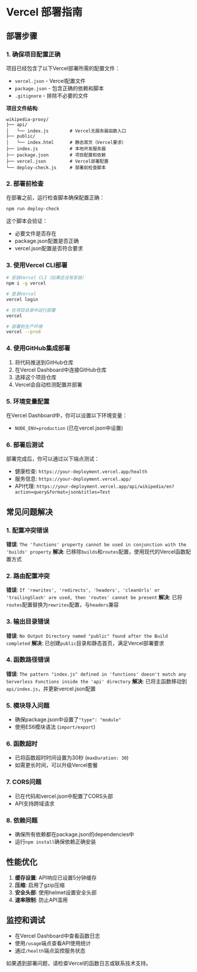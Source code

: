 # Vercel 部署指南

## 部署步骤

### 1. 确保项目配置正确

项目已经包含了以下Vercel部署所需的配置文件：

- `vercel.json` - Vercel配置文件
- `package.json` - 包含正确的依赖和脚本
- `.gitignore` - 排除不必要的文件

**项目文件结构**:
```
wikipedia-proxy/
├── api/
│   └── index.js        # Vercel无服务器函数入口
├── public/
│   └── index.html      # 静态首页（Vercel要求）
├── index.js            # 本地开发服务器
├── package.json        # 项目配置和依赖
├── vercel.json         # Vercel部署配置
└── deploy-check.js     # 部署前检查脚本
```

### 2. 部署前检查

在部署之前，运行检查脚本确保配置正确：

```bash
npm run deploy-check
```

这个脚本会验证：
- 必要文件是否存在
- package.json配置是否正确
- vercel.json配置是否符合要求

### 3. 使用Vercel CLI部署

```bash
# 安装Vercel CLI（如果还没有安装）
npm i -g vercel

# 登录Vercel
vercel login

# 在项目目录中运行部署
vercel

# 部署到生产环境
vercel --prod
```

### 4. 使用GitHub集成部署

1. 将代码推送到GitHub仓库
2. 在Vercel Dashboard中连接GitHub仓库
3. 选择这个项目仓库
4. Vercel会自动检测配置并部署

### 5. 环境变量配置

在Vercel Dashboard中，你可以设置以下环境变量：

- `NODE_ENV=production` (已在vercel.json中设置)

### 6. 部署后测试

部署完成后，你可以通过以下端点测试：

- 健康检查: `https://your-deployment.vercel.app/health`
- 服务信息: `https://your-deployment.vercel.app/`
- API代理: `https://your-deployment.vercel.app/api/wikipedia/en?action=query&format=json&titles=Test`

## 常见问题解决

### 1. 配置冲突错误
**错误**: `The 'functions' property cannot be used in conjunction with the 'builds' property`
**解决**: 已移除`builds`和`routes`配置，使用现代的Vercel函数配置方式

### 2. 路由配置冲突
**错误**: `If 'rewrites', 'redirects', 'headers', 'cleanUrls' or 'trailingSlash' are used, then 'routes' cannot be present`
**解决**: 已将`routes`配置替换为`rewrites`配置，与`headers`兼容

### 3. 输出目录错误
**错误**: `No Output Directory named "public" found after the Build completed`
**解决**: 已创建`public`目录和静态首页，满足Vercel部署要求

### 4. 函数路径错误
**错误**: `The pattern "index.js" defined in 'functions' doesn't match any Serverless Functions inside the 'api' directory`
**解决**: 已将主函数移动到`api/index.js`，并更新vercel.json配置

### 5. 模块导入问题
- 确保package.json中设置了`"type": "module"`
- 使用ES6模块语法 (`import/export`)

### 6. 函数超时
- 已将函数超时时间设置为30秒 (`maxDuration: 30`)
- 如需更长时间，可以升级Vercel套餐

### 7. CORS问题
- 已在代码和vercel.json中配置了CORS头部
- API支持跨域请求

### 8. 依赖问题
- 确保所有依赖都在package.json的dependencies中
- 运行`npm install`确保依赖正确安装

## 性能优化

1. **缓存设置**: API响应已设置5分钟缓存
2. **压缩**: 启用了gzip压缩
3. **安全头部**: 使用helmet设置安全头部
4. **速率限制**: 防止API滥用

## 监控和调试

- 在Vercel Dashboard中查看函数日志
- 使用`/usage`端点查看API使用统计
- 通过`/health`端点监控服务状态

如果遇到部署问题，请检查Vercel的函数日志或联系技术支持。
